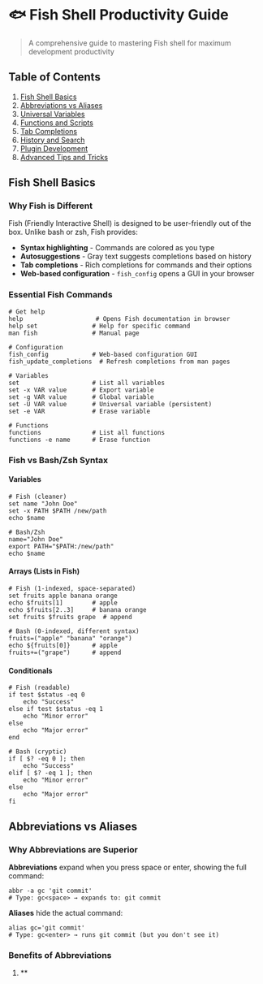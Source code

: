 # 🐟 Fish Shell Productivity Guide

> A comprehensive guide to mastering Fish shell for maximum development productivity

## Table of Contents

1. [Fish Shell Basics](#fish-shell-basics)
2. [Abbreviations vs Aliases](#abbreviations-vs-aliases)
3. [Universal Variables](#universal-variables)
4. [Functions and Scripts](#functions-and-scripts)
5. [Tab Completions](#tab-completions)
6. [History and Search](#history-and-search)
7. [Plugin Development](#plugin-development)
8. [Advanced Tips and Tricks](#advanced-tips-and-tricks)

## Fish Shell Basics

### Why Fish is Different

Fish (Friendly Interactive Shell) is designed to be user-friendly out of the box. Unlike bash or zsh, Fish provides:

- **Syntax highlighting** - Commands are colored as you type
- **Autosuggestions** - Gray text suggests completions based on history
- **Tab completions** - Rich completions for commands and their options
- **Web-based configuration** - `fish_config` opens a GUI in your browser

### Essential Fish Commands

```fish
# Get help
help                    # Opens Fish documentation in browser
help set               # Help for specific command
man fish               # Manual page

# Configuration
fish_config            # Web-based configuration GUI
fish_update_completions  # Refresh completions from man pages

# Variables
set                    # List all variables
set -x VAR value       # Export variable
set -g VAR value       # Global variable
set -U VAR value       # Universal variable (persistent)
set -e VAR             # Erase variable

# Functions
functions              # List all functions
functions -e name      # Erase function
```

### Fish vs Bash/Zsh Syntax

#### Variables

```fish
# Fish (cleaner)
set name "John Doe"
set -x PATH $PATH /new/path
echo $name

# Bash/Zsh
name="John Doe"
export PATH="$PATH:/new/path"
echo $name
```

#### Arrays (Lists in Fish)

```fish
# Fish (1-indexed, space-separated)
set fruits apple banana orange
echo $fruits[1]        # apple
echo $fruits[2..3]     # banana orange
set fruits $fruits grape  # append

# Bash (0-indexed, different syntax)
fruits=("apple" "banana" "orange")
echo ${fruits[0]}      # apple
fruits+=("grape")      # append
```

#### Conditionals

```fish
# Fish (readable)
if test $status -eq 0
    echo "Success"
else if test $status -eq 1
    echo "Minor error"
else
    echo "Major error"
end

# Bash (cryptic)
if [ $? -eq 0 ]; then
    echo "Success"
elif [ $? -eq 1 ]; then
    echo "Minor error"
else
    echo "Major error"
fi
```

## Abbreviations vs Aliases

### Why Abbreviations are Superior

**Abbreviations** expand when you press space or enter, showing the full command:

```fish
abbr -a gc 'git commit'
# Type: gc<space> → expands to: git commit
```

**Aliases** hide the actual command:

```fish
alias gc='git commit'
# Type: gc<enter> → runs git commit (but you don't see it)
```

### Benefits of Abbreviations

1. \*\*
